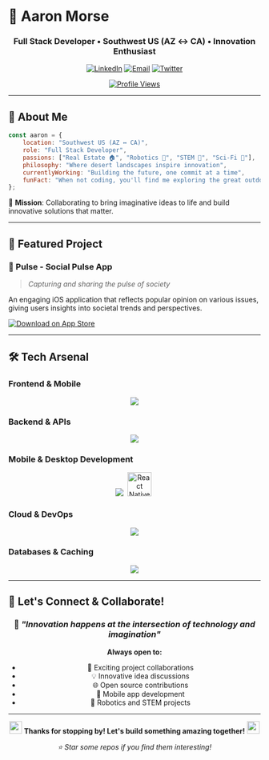 # 🚀 Aaron Morse

<div align="center">

### Full Stack Developer • Southwest US (AZ ↔️ CA) • Innovation Enthusiast

[![LinkedIn](https://img.shields.io/badge/LinkedIn-%230077B5.svg?style=for-the-badge&logo=linkedin&logoColor=white)](https://www.linkedin.com/in/aaronmbmorse/)
[![Email](https://img.shields.io/badge/Email-D14836?style=for-the-badge&logo=gmail&logoColor=white)](mailto:aaron.mbm@icloud.com)
[![Twitter](https://img.shields.io/badge/Twitter-%231DA1F2.svg?style=for-the-badge&logo=Twitter&logoColor=white)](https://twitter.com/aaronmbmorse)

[![Profile Views](https://komarev.com/ghpvc/?username=AaronMBMorse&color=blueviolet&style=for-the-badge)](https://github.com/AaronMBMorse)

</div>

---

## 🌟 About Me

```javascript
const aaron = {
    location: "Southwest US (AZ ↔️ CA)",
    role: "Full Stack Developer",
    passions: ["Real Estate 🏠", "Robotics 🤖", "STEM 🔬", "Sci-Fi 🚀"],
    philosophy: "Where desert landscapes inspire innovation",
    currentlyWorking: "Building the future, one commit at a time",
    funFact: "When not coding, you'll find me exploring the great outdoors"
};
```

🎯 **Mission**: Collaborating to bring imaginative ideas to life and build innovative solutions that matter.

---

## 💼 Featured Project

### 📱 Pulse - Social Pulse App
> *Capturing and sharing the pulse of society*

An engaging iOS application that reflects popular opinion on various issues, giving users insights into societal trends and perspectives.

[![Download on App Store](https://img.shields.io/badge/App_Store-0D96F6?style=for-the-badge&logo=app-store&logoColor=white)](https://apps.apple.com/us/app/social-pulse/id1659532299)

---

## 🛠️ Tech Arsenal

### **Frontend & Mobile**
<div align="center">
  <img src="https://skillicons.dev/icons?i=react,typescript,javascript,nextjs,tailwind,redux" />
</div>

### **Backend & APIs**
<div align="center">
  <img src="https://skillicons.dev/icons?i=nodejs,nestjs,graphql,express" />
</div>

### **Mobile & Desktop Development**
<div align="center">
  <img src="https://skillicons.dev/icons?i=react,electron" />
  <img src="https://cdn.jsdelivr.net/gh/devicons/devicon/icons/react/react-original.svg" alt="React Native" width="48" height="48" style="margin: 0 4px;"/>
</div>

### **Cloud & DevOps**
<div align="center">
  <img src="https://skillicons.dev/icons?i=aws,docker,firebase,jenkins" />
</div>

### **Databases & Caching**
<div align="center">
  <img src="https://skillicons.dev/icons?i=mongodb,postgresql,redis" />
</div>

---

## 🤝 Let's Connect & Collaborate!

<div align="center">

### 💭 *"Innovation happens at the intersection of technology and imagination"*

**Always open to:**
- 🚀 Exciting project collaborations
- 💡 Innovative idea discussions  
- 🌐 Open source contributions
- 📱 Mobile app development
- 🤖 Robotics and STEM projects

---

<img src="https://media.giphy.com/media/hvRJCLFzcasrR4ia7z/giphy.gif" width="25px"/> **Thanks for stopping by! Let's build something amazing together!** <img src="https://media.giphy.com/media/hvRJCLFzcasrR4ia7z/giphy.gif" width="25px"/>

*⭐ Star some repos if you find them interesting!*

</div>
